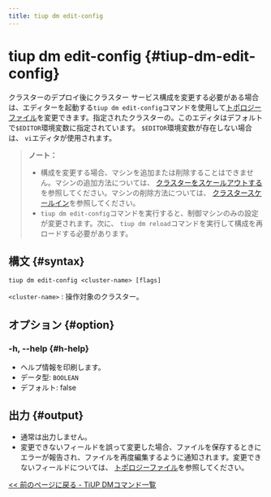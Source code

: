 ```yaml
---
title: tiup dm edit-config
---
```


# tiup dm edit-config {#tiup-dm-edit-config}

クラスターのデプロイ後にクラスター サービス構成を変更する必要がある場合は、エディターを起動する`tiup dm edit-config`コマンドを使用して[トポロジーファイル](/tiup/tiup-dm-topology-reference.md)を変更できます。指定されたクラスターの。このエディタはデフォルトで`$EDITOR`環境変数に指定されています。 `$EDITOR`環境変数が存在しない場合は、 `vi`エディタが使用されます。

> **ノート：**
>
> -   構成を変更する場合、マシンを追加または削除することはできません。マシンの追加方法については、 [クラスターをスケールアウトする](/tiup/tiup-component-dm-scale-out.md)を参照してください。マシンの削除方法については、 [クラスタースケールイン](/tiup/tiup-component-dm-scale-in.md)を参照してください。
> -   `tiup dm edit-config`コマンドを実行すると、制御マシンのみの設定が変更されます。次に、 `tiup dm reload`コマンドを実行して構成を再ロードする必要があります。

## 構文 {#syntax}

```shell
tiup dm edit-config <cluster-name> [flags]
```

`<cluster-name>` : 操作対象のクラスター。

## オプション {#option}

### -h, --help {#h-help}

-   ヘルプ情報を印刷します。
-   データ型: `BOOLEAN`
-   デフォルト: false

## 出力 {#output}

-   通常は出力しません。
-   変更できないフィールドを誤って変更した場合、ファイルを保存するときにエラーが報告され、ファイルを再度編集するように通知されます。変更できないフィールドについては、 [トポロジーファイル](/tiup/tiup-dm-topology-reference.md)を参照してください。

[&lt;&lt; 前のページに戻る - TiUP DMコマンド一覧](/tiup/tiup-component-dm.md#command-list)

